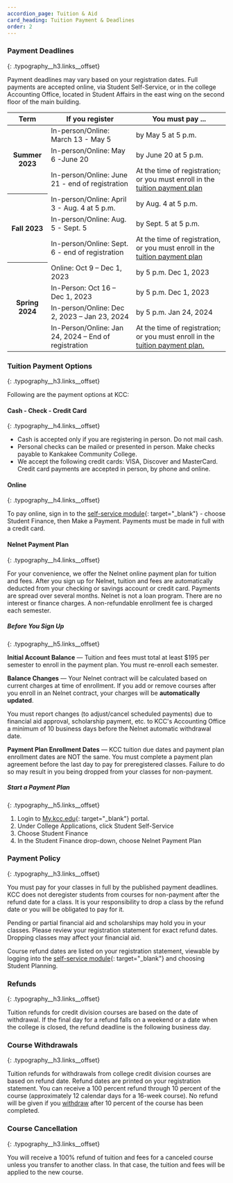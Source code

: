 ```yaml
---
accordion_page: Tuition & Aid
card_heading: Tuition Payment & Deadlines
order: 2
---
```

### Payment Deadlines
{: .typography__h3.links__offset}

Payment deadlines may vary based on your registration dates. Full payments are accepted online, via Student Self-Service, or in the college Accounting Office, located in Student Affairs in the east wing on the second floor of the main building.

<table class="table table-striped"><thead><tr><th>Term</th><th>If you register</th><th>You must pay ...</th></tr></thead><tbody><tr><th rowspan="3">Summer 2023</th><td>In-person/Online: March 13 - May 5</td><td>by May 5 at 5 p.m.</td></tr><tr><td>In-person/Online: May 6 -June 20</td><td>by June 20 at 5 p.m.</td></tr><tr><td>In-person/Online: June 21 - end of registration</td><td>At the time of registration; or you must enroll in the <a href="#nelnet-payment-plan">tuition payment plan​</a></td></tr><tr><th rowspan="3">Fall 2023</th><td>In-person/Online: April 3 - Aug. 4 at 5 p.m.</td><td>by Aug. 4 at 5 p.m.</td></tr><tr><td>In-person/Online: Aug. 5 - Sept. 5</td><td>by Sept. 5 at 5 p.m.</td></tr><tr><td>In-person/Online: Sept. 6 - end of registration</td><td>At the time of registration, or you must enroll in the <a href="#nelnet-payment-plan">tuition payment plan​</a></td></tr><tr><th rowspan="4">Spring 2024</th><td>Online: Oct 9 – Dec 1, 2023</td><td>by 5 p.m. Dec 1, 2023</td></tr><tr><td>In-Person: Oct 16 – Dec 1, 2023</td><td>by 5 p.m. Dec 1, 2023</td></tr><tr><td>In-person/Online: Dec 2, 2023 – Jan 23, 2024</td><td>by 5 p.m. Jan 24, 2024</td></tr><tr><td>In-Person/Online: Jan 24, 2024 – End of registration</td><td>At the time of registration; or you must enroll in the <a href="#nelnet-payment-plan">tuition payment plan.</a></td></tr></tbody></table>

### Tuition Payment Options
{: .typography__h3.links__offset}

Following are the payment options at KCC:

#### Cash - Check - Credit Card
{: .typography__h4.links__offset}

* Cash is accepted only if you are registering in person. Do not mail cash.
* Personal checks can be mailed or presented in person. Make checks payable to Kankakee Community College.
* We accept the following credit cards: VISA, Discover and MasterCard. Credit card payments are accepted in person, by phone and online.

#### Online
{: .typography__h4.links__offset}

To pay online, sign in to the [self-service module](https://selfservice.kcc.edu/Student/Account/Login?ReturnUrl=/Student?hideProxyDialog%3dfalse&amp;hideProxyDialog=false){: target="_blank"} - choose Student Finance, then Make a Payment. Payments must be made in full with a credit card.

#### Nelnet Payment Plan
{: .typography__h4.links__offset}

For your convenience, we offer the Nelnet online payment plan for tuition and fees. After you sign up for Nelnet, tuition and fees are automatically deducted from your checking or savings account or credit card. Payments are spread over several months. Nelnet is not a loan program. There are no interest or finance charges. A non-refundable enrollment fee is charged each semester.

##### Before You Sign Up
{: .typography__h5.links__offset}

**Initial Account Balance** — Tuition and fees must total at least $195 per semester to enroll in the payment plan. You must re-enroll each semester.

**Balance Changes** — Your Nelnet contract will be calculated based on current charges at time of enrollment. If you add or remove courses after you enroll in an Nelnet contract, your charges will be **automatically updated**.

You must report changes (to adjust/cancel scheduled payments) due to financial aid approval, scholarship payment, etc. to KCC's Accounting Office a minimum of 10 business days before the Nelnet automatic withdrawal date.

**Payment Plan Enrollment Dates** — KCC tuition due dates and payment plan enrollment dates are NOT the same. You must complete a payment plan agreement before the last day to pay for preregistered classes. Failure to do so may result in you being dropped from your classes for non-payment.

##### Start a Payment Plan
{: .typography__h5.links__offset}

1. Login to [My.kcc.edu](http://my.kcc.edu/){: target="_blank"} portal.
2. Under College Applications, click Student Self-Service
3. Choose Student Finance
4. In the Student Finance drop-down, choose Nelnet Payment Plan

### Payment Policy
{: .typography__h3.links__offset}

You must pay for your classes in full by the published payment deadlines. KCC does not deregister students from courses for non-payment after the refund date for a class. It is your responsibility to drop a class by the refund date or you will be obligated to pay for it.

Pending or partial financial aid and scholarships may hold you in your classes. Please review your registration statement for exact refund dates. Dropping classes may affect your financial aid.

Course refund dates are listed on your registration statement, viewable by logging into the [self-service module](https://selfservice.kcc.edu/Student/Account/Login?ReturnUrl=/Student?hideProxyDialog%3dfalse&amp;hideProxyDialog=false){: target="_blank"} and choosing Student Planning.

### Refunds
{: .typography__h3.links__offset}

Tuition refunds for credit division courses are based on the date of withdrawal. If the final day for a refund falls on a weekend or a date when the college is closed, the refund deadline is the following business day.

### Course Withdrawals
{: .typography__h3.links__offset}

Tuition refunds for withdrawals from college credit division courses are based on refund date. Refund dates are printed on your registration statement. You can receive a 100 percent refund through 10 percent of the course (approximately 12 calendar days for a 16-week course). No refund will be given if you [withdraw](/academics/register#) after 10 percent of the course has been completed.

### Course Cancellation
{: .typography__h3.links__offset}

You will receive a 100% refund of tuition and fees for a canceled course unless you transfer to another class. In that case, the tuition and fees will be applied to the new course.